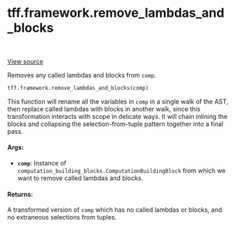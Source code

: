 <div itemscope itemtype="http://developers.google.com/ReferenceObject">
<meta itemprop="name" content="tff.framework.remove_lambdas_and_blocks" />
<meta itemprop="path" content="Stable" />
</div>

# tff.framework.remove_lambdas_and_blocks

<table class="tfo-notebook-buttons tfo-api" align="left">
</table>

<a target="_blank" href="http://github.com/tensorflow/federated/tree/master/tensorflow_federated/python/core/impl/transformations.py">View
source</a>

Removes any called lambdas and blocks from `comp`.

```python
tff.framework.remove_lambdas_and_blocks(comp)
```

<!-- Placeholder for "Used in" -->

This function will rename all the variables in `comp` in a single walk of the
AST, then replace called lambdas with blocks in another walk, since this
transformation interacts with scope in delicate ways. It will chain inlining the
blocks and collapsing the selection-from-tuple pattern together into a final
pass.

#### Args:

*   <b>`comp`</b>: Instance of
    `computation_building_blocks.ComputationBuildingBlock` from which we want to
    remove called lambdas and blocks.

#### Returns:

A transformed version of `comp` which has no called lambdas or blocks, and no
extraneous selections from tuples.
